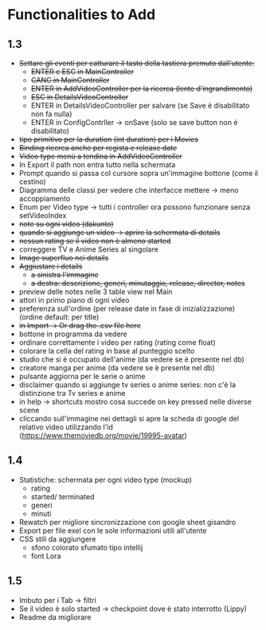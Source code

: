 # Functionalities to Add

## 1.3
- ~~Settare gli eventi per catturare il tasto della tastiera premuto dall'utente:~~
    - ~~ENTER e ESC in MainController~~
    - ~~CANC in MainController~~
    - ~~ENTER in AddVideoController per la ricerca (lente d'ingrandimento)~~
    - ~~ESC in DetailsVideoController~~
    - ENTER in DetailsVideoController per salvare (se Save è disabilitato non fa nulla)
    - ENTER in ConfigContrller → onSave (solo se save button non è disabilitato)
- ~~tipo primitivo per la duration (int duration) per i Movies~~
- ~~Binding ricerca anche per regista e release date~~
- ~~Video type menù a tendina in AddVideoController~~
- In Export il path non entra tutto nella schermata
- Prompt quando si passa col cursore sopra un'immagine bottone (come il cestino)
- Diagramma delle classi per vedere che interfacce mettere → meno accoppiamento
- Enum per Video type → tutti i controller ora possono funzionare senza setVideoIndex
- ~~note su ogni video (dakunto)~~
- ~~quando si aggiunge un video -> aprire la schermata di details~~
- ~~nessun rating se il video non è almeno started~~
- correggere TV e Anime Series al singolare
- ~~Image superfluo nei details~~
- ~~Aggiustare i details~~
    - ~~a sinistra l'immagine~~
    - ~~a destra: descrizione, generi, minutaggio, release, director, notes~~
- preview delle notes nelle 3 table view nel Main 
- attori in primo piano di ogni video
- preferenza sull'ordine (per release date in fase di inizializzazione) (ordine default: per title)
- ~~in Import → Or drag the .csv file here~~
- bottone in programma da vedere 
- ordinare correttamente i video per rating (rating come float)
- colorare la cella del rating in base al punteggio scelto
- studio che si è occupato dell'anime (da vedere se è presente nel db)
- creatore manga per anime (da vedere se è presente nel db)
- pulsante aggiorna per le serie o anime
- disclaimer quando si aggiunge tv series o anime series: non c'è la distinzione tra Tv series e anime
- in help -> shortcuts mostro cosa succede on key pressed nelle diverse scene
- cliccando sull'immagine nei dettagli si apre la scheda di google del relativo video utilizzando l'id (https://www.themoviedb.org/movie/19995-avatar)

## 1.4
- Statistiche: schermata per ogni video type (mockup)
    - rating
    - started/ terminated
    - generi
    - minuti
- Rewatch per migliore sincronizzazione con google sheet gisandro
- Export per file exel con le sole informazioni utili all'utente
- CSS stili da aggiungere
    - sfono colorato sfumato tipo intellij
    - font Lora

## 1.5
- Imbuto per i Tab → filtri
- Se il video è solo started -> checkpoint dove è stato interrotto (Lippy)
- Readme da migliorare
